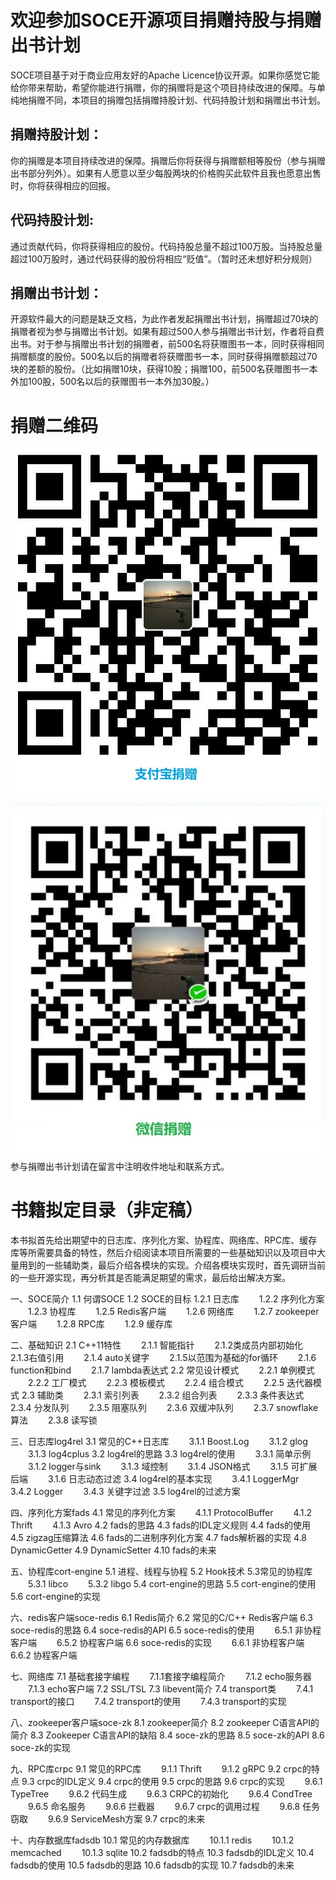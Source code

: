 # 欢迎参加SOCE开源项目捐赠持股与捐赠出书计划

SOCE项目基于对于商业应用友好的Apache Licence协议开源。如果你感觉它能给你带来帮助，希望你能进行捐赠，你的捐赠将是这个项目持续改进的保障。与单纯地捐赠不同，本项目的捐赠包括捐赠持股计划、代码持股计划和捐赠出书计划。

## 捐赠持股计划：
你的捐赠是本项目持续改进的保障。捐赠后你将获得与捐赠额相等股份（参与捐赠出书部分列外）。如果有人愿意以至少每股两块的价格购买此软件且我也愿意出售时，你将获得相应的回报。

## 代码持股计划:
通过贡献代码，你将获得相应的股份。代码持股总量不超过100万股。当持股总量超过100万股时，通过代码获得的股份将相应“贬值”。（暂时还未想好积分规则）

## 捐赠出书计划：
开源软件最大的问题是缺乏文档，为此作者发起捐赠出书计划，捐赠超过70块的捐赠者视为参与捐赠出书计划。如果有超过500人参与捐赠出书计划，作者将自费出书。对于参与捐赠出书计划的捐赠者，前500名将获赠图书一本，同时获得相同捐赠额度的股份。500名以后的捐赠者将获赠图书一本，同时获得捐赠额超过70块的差额的股份。（比如捐赠10块，获得10股；捐赠100，前500名获赠图书一本外加100股，500名以后的获赠图书一本外加30股。）

# 捐赠二维码
![SoceDonate](./img/zhifubao.jpg "zhifubao")&emsp;&emsp;&emsp;&emsp;![SoceDonate](./img/weixin.jpg "weixin")
参与捐赠出书计划请在留言中注明收件地址和联系方式。

# 书籍拟定目录（非定稿）
本书拟首先给出期望中的日志库、序列化方案、协程库、网络库、RPC库、缓存库等所需要具备的特性，然后介绍阅读本项目所需要的一些基础知识以及项目中大量用到的一些辅助类，最后介绍各模块的实现。介绍各模块实现时，首先调研当前的一些开源实现，再分析其是否能满足期望的需求，最后给出解决方案。

一、SOCE简介
1.1 何谓SOCE
1.2 SOCE的目标
1.2.1 日志库
&emsp;&emsp;1.2.2 序列化方案
&emsp;&emsp;1.2.3 协程库
&emsp;&emsp;1.2.5 Redis客户端
&emsp;&emsp;1.2.6 网络库
&emsp;&emsp;1.2.7 zookeeper客户端
&emsp;&emsp;1.2.8 RPC库
&emsp;&emsp;1.2.9 缓存库

二、基础知识
2.1 C++11特性
&emsp;&emsp;2.1.1 智能指针
&emsp;&emsp;2.1.2类成员内部初始化
&emsp;&emsp;2.1.3右值引用
&emsp;&emsp;2.1.4 auto关键字
&emsp;&emsp;2.1.5以范围为基础的for循环
&emsp;&emsp;2.1.6 function和bind
&emsp;&emsp;2.1.7 lambda表达式
2.2 常见设计模式
&emsp;&emsp;2.2.1 单例模式
&emsp;&emsp;2.2.2 工厂模式
&emsp;&emsp;2.2.3 模板模式
&emsp;&emsp;2.2.4 组合模式
&emsp;&emsp;2.2.5 迭代器模式
2.3 辅助类
&emsp;&emsp;2.3.1 索引列表
&emsp;&emsp;2.3.2 组合列表
&emsp;&emsp;2.3.3 条件表达式
&emsp;&emsp;2.3.4 分发队列
&emsp;&emsp;2.3.5 阻塞队列
&emsp;&emsp;2.3.6 双缓冲队列
&emsp;&emsp;2.3.7 snowflake算法
&emsp;&emsp;2.3.8 读写锁

三、日志库log4rel
3.1 常见的C++日志库
&emsp;&emsp;3.1.1 Boost.Log
&emsp;&emsp;3.1.2 glog
&emsp;&emsp;3.1.3 log4cplus
3.2 log4rel的思路
3.3 log4rel的使用
&emsp;&emsp;3.3.1 简单示例
&emsp;&emsp;3.1.2 logger与sink
&emsp;&emsp;3.1.3 域控制
&emsp;&emsp;3.1.4 JSON格式
&emsp;&emsp;3.1.5 可扩展后端
&emsp;&emsp;3.1.6 日志动态过滤
3.4 log4rel的基本实现
&emsp;&emsp;3.4.1 LoggerMgr
&emsp;&emsp;3.4.2 Logger
&emsp;&emsp;3.4.3 关键字过滤
3.5 log4rel的过滤方案

四、序列化方案fads
4.1 常见的序列化方案
&emsp;&emsp;4.1.1 ProtocolBuffer
&emsp;&emsp;4.1.2 Thrift
&emsp;&emsp;4.1.3 Avro
4.2 fads的思路
4.3 fads的IDL定义规则
4.4 fads的使用
4.5 zigzag压缩算法
4.6 fads的二进制序列化方案
4.7 fads解析器的实现
4.8 DynamicGetter
4.9 DynamicSetter
4.10 fads的未来

五、协程库cort-engine
5.1 进程、线程与协程
5.2 Hook技术
5.3常见的协程库
&emsp;&emsp;5.3.1 libco
&emsp;&emsp;5.3.2 libgo
5.4 cort-engine的思路
5.5 cort-engine的使用
5.6 cort-engine的实现

六、redis客户端soce-redis
6.1 Redis简介
6.2 常见的C/C++ Redis客户端
6.3 soce-redis的思路
6.4 soce-redis的API
6.5 soce-redis的使用
&emsp;&emsp;6.5.1 非协程客户端
&emsp;&emsp;6.5.2 协程客户端
6.6 soce-redis的实现
&emsp;&emsp;6.6.1 非协程客户端
&emsp;&emsp;6.6.2 协程客户端

七、网络库
7.1 基础套接字编程
&emsp;&emsp;7.1.1套接字编程简介
&emsp;&emsp;7.1.2 echo服务器
&emsp;&emsp;7.1.3 echo客户端
7.2 SSL/TSL
7.3 libevent简介
7.4 transport类
&emsp;&emsp;7.4.1 transport的接口
&emsp;&emsp;7.4.2 transport的使用
&emsp;&emsp;7.4.3 transport的实现

八、zookeeper客户端soce-zk
8.1 zookeeper简介
8.2 zookeeper C语言API的简介
8.3 Zookeeper C语言API的缺陷
8.4 soce-zk的思路
8.5 soce-zk的API
8.6 soce-zk的实现

九、RPC库crpc
9.1 常见的RPC库
&emsp;&emsp;9.1.1 Thrift
&emsp;&emsp;9.1.2 gRPC
9.2 crpc的特点
9.3 crpc的IDL定义
9.4 crpc的使用
9.5 crpc的思路
9.6 crpc的实现
&emsp;&emsp;9.6.1 TypeTree
&emsp;&emsp;9.6.2 代码生成
&emsp;&emsp;9.6.3 CRPC的初始化
&emsp;&emsp;9.6.4 CondTree
&emsp;&emsp;9.6.5 命名服务
&emsp;&emsp;9.6.6 拦截器
&emsp;&emsp;9.6.7 crpc的调用过程
&emsp;&emsp;9.6.8 任务窃取
&emsp;&emsp;9.6.9 ServiceMesh方案
9.7 crpc的未来

十、内存数据库fadsdb
10.1 常见的内存数据库
&emsp;&emsp;10.1.1 redis
&emsp;&emsp;10.1.2 memcached
&emsp;&emsp;10.1.3 sqlite
10.2 fadsdb的特点
10.3 fadsdb的IDL定义
10.4 fadsdb的使用
10.5 fadsdb的思路
10.6 fadsdb的实现
10.7 fadsdb的未来
